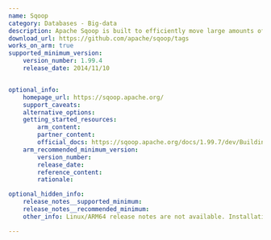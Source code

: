 ```yaml
---
name: Sqoop
category: Databases - Big-data
description: Apache Sqoop is built to efficiently move large amounts of data between Apache Hadoop and structured databases, such as relational databases.
download_url: https://github.com/apache/sqoop/tags
works_on_arm: true
supported_minimum_version:
    version_number: 1.99.4
    release_date: 2014/11/10


optional_info:
    homepage_url: https://sqoop.apache.org/
    support_caveats:
    alternative_options:
    getting_started_resources:
        arm_content:
        partner_content:
        official_docs: https://sqoop.apache.org/docs/1.99.7/dev/BuildingSqoop2.html
    arm_recommended_minimum_version:
        version_number:
        release_date:
        reference_content:
        rationale:

optional_hidden_info:
    release_notes__supported_minimum:
    release_notes__recommended_minimum:
    other_info: Linux/ARM64 release notes are not available. Installation and Testing were done using released tar files.

---
```

